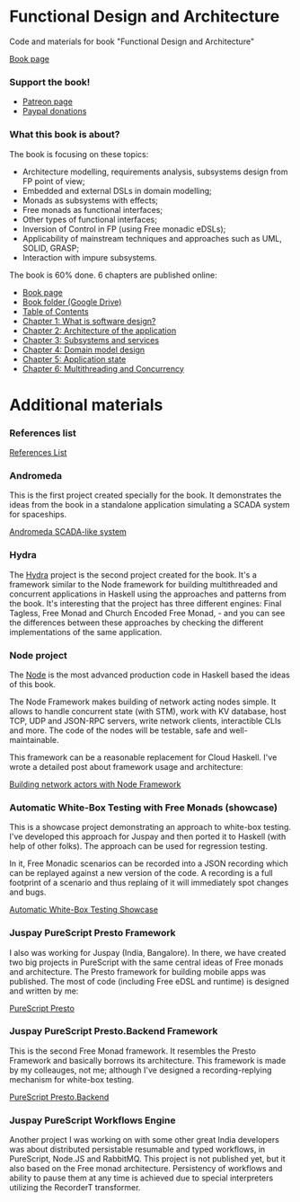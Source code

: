 # Functional Design and Architecture
Code and materials for book "Functional Design and Architecture"

[Book page](https://graninas.com/functional-design-and-architecture-book)

### Support the book!

- [Patreon page](https://www.patreon.com/functional_design_and_architecture)
- [Paypal donations](https://www.paypal.me/graninas)

### What this book is about?

The book is focusing on these topics:
* Architecture modelling, requirements analysis, subsystems design from FP point of view;
* Embedded and external DSLs in domain modelling;
* Monads as subsystems with effects;
* Free monads as functional interfaces;
* Other types of functional interfaces;
* Inversion of Control in FP (using Free monadic eDSLs);
* Applicability of mainstream techniques and approaches such as UML, SOLID, GRASP;
* Interaction with impure subsystems.

The book is 60% done. 6 chapters are published online:

- [Book page](https://graninas.com/functional-design-and-architecture-book)
- [Book folder (Google Drive)](https://drive.google.com/open?id=0B1Rdr1fbS6M9SjlKUk1zMVNjOVU)
- [Table of Contents](https://docs.google.com/document/d/1bh9Sa0rIGzU9Z88N_TJF6BtgHD_QLYdh1nK-yLKn_IU/edit?usp=sharing)
- [Chapter 1: What is software design?](https://docs.google.com/document/d/16pMEo0A-4GTnHqRn63yu73VqJ92M_pQYEd-t6tTiTcg/edit?usp=sharing)
- [Chapter 2: Architecture of the application](https://docs.google.com/document/d/1A0vnhwGxv1d4PyqdE0jPcutLcI_L5szlnPTqlhOSqMs/edit?usp=sharing)
- [Chapter 3: Subsystems and services](https://docs.google.com/document/d/1sRQ4766p2dtgj76IpZMz-rMwglLixm17Y-r2D7NcdHQ/edit?usp=sharing)
- [Chapter 4: Domain model design](https://docs.google.com/document/d/1UU-y4XaagexudLHWrrL9HeLClM6XobUqxRHL8Vdq2oc/edit?usp=sharing)
- [Chapter 5: Application state](https://docs.google.com/document/d/1v9RYc5GbUytS7shH0_8OWX_IOrliwCIH8-SMl8fGBSA/edit?usp=sharing)
- [Chapter 6: Multithreading and Concurrency](https://docs.google.com/document/d/1dUSt146dZ_t7SL1AHAm-VRsdYjC9gJb3totRR0qGy_0/edit?usp=sharing)


# Additional materials

### References list

[References List](https://drive.google.com/open?id=19nMC6zU0DBmX0JgiKecYziHO51TSOB1pgqvVbG0yf1Q)


### Andromeda

This is the first project created specially for the book. It demonstrates the ideas from the book in a standalone application simulating a SCADA system for spaceships.

[Andromeda SCADA-like system](https://github.com/graninas/Andromeda)

### Hydra

The [Hydra](https://github.com/graninas/Hydra) project is the second project created for the book. It's a framework similar to the Node framework for building multithreaded and concurrent applications in Haskell using the approaches and patterns from the book. It's interesting that the project has three different engines: Final Tagless, Free Monad and Church Encoded Free Monad, - and you can see the differences between these approaches by checking the different implementations of the same application.

### Node project  

The [Node](https://github.com/graninas/Node) is the most advanced production code in Haskell based the ideas of this book.

The Node Framework makes building of network acting nodes simple. It allows to handle concurrent state (with STM), work with KV database, host TCP, UDP and JSON-RPC servers, write network clients, interactible CLIs and more. The code of the nodes will be testable, safe and well-maintainable.

This framework can be a reasonable replacement for Cloud Haskell. I've wrote a detailed post about framework usage and architecture:

[Building network actors with Node Framework](https://gist.github.com/graninas/9beb8df5d88dda5fa21c47ce9bcb0e16)

### Automatic White-Box Testing with Free Monads (showcase)

This is a showcase project demonstrating an approach to white-box testing. I've developed this approach for Juspay and then ported it to Haskell (with help of other folks). The approach can be used for regression testing.

In it, Free Monadic scenarios can be recorded into a JSON recording which can be replayed against a new version of the code. A recording is a full footprint of a scenario and thus replaing of it will immediately spot changes and bugs.

[Automatic White-Box Testing Showcase](https://github.com/graninas/automatic-whitebox-testing-showcase)

### Juspay PureScript Presto Framework

I also was working for Juspay (India, Bangalore). In there, we have created two big projects in PureScript with the same central ideas of Free monads and architecture. The Presto framework for building mobile apps was published. The most of code (including Free eDSL and runtime) is designed and written by me:

[PureScript Presto](https://github.com/graninas/purescript-presto)

### Juspay PureScript Presto.Backend Framework

This is the second Free Monad framework. It resembles the Presto Framework and basically borrows its architecture. This framework is made by my colleauges, not me; although I've designed a recording-replying mechanism for white-box testing.

[PureScript Presto.Backend](https://github.com/graninas/purescript-presto-backend)

### Juspay PureScript Workflows Engine

Another project I was working on with some other great India developers was about distributed persistable resumable and typed workflows, in PureScript, Node.JS and RabbitMQ. This project is not published yet, but it also based on the Free monad architecture. Persistency of workflows and ability to pause them at any time is achieved due to special interpreters utilizing the RecorderT transformer.
